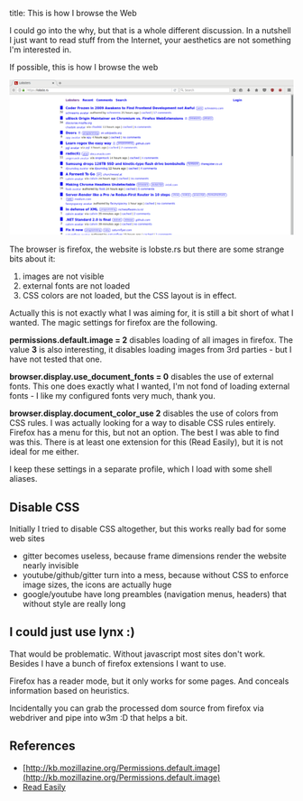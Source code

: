 title: This is how I browse the Web

I could go into the why, but that is a whole different discussion. In a nutshell I just want to read stuff from the Internet, your aesthetics are not something I'm interested in.

If possible, this is how I browse the web

![](browse-the-web.png)

The browser is firefox, the website is lobste.rs but there are some strange bits about it:

1. images are not visible
2. external fonts are not loaded
3. CSS colors are not loaded, but the CSS layout is in effect.

Actually this is not exactly what I was aiming for, it is still a bit short of what I wanted.
The magic settings for firefox are the following.

**permissions.default.image = 2** disables loading of all images in firefox. The value **3** is also interesting, it disables loading images from 3rd parties - but I have not tested that one.

**browser.display.use_document_fonts = 0** disables the use of external fonts. This one does exactly what I wanted, I'm not fond of loading external fonts - I like my configured fonts very much, thank you.

**browser.display.document_color_use 2** disables the use of colors from CSS rules. I was actually looking for a way to disable CSS rules entirely. Firefox has a menu for this, but not an option. The best I was able to find was this. There is at least one extension for this (Read Easily), but it is not ideal for me either.

I keep these settings in a separate profile, which I load with some shell aliases.

## Disable CSS

Initially I tried to disable CSS altogether, but this works really bad for some web sites

- gitter becomes useless, because frame dimensions render the website nearly invisible
- youtube/github/gitter turn into a mess, because without CSS to enforce image sizes, the icons are actually huge
- google/youtube have long preambles (navigation menus, headers) that without style are really long

## I could just use lynx :)

That would be problematic. Without javascript most sites don't work. Besides I have a bunch of firefox extensions I want to use.

Firefox has a reader mode, but it only works for some pages. And conceals information based on heuristics.

Incidentally you can grab the processed dom source from firefox via webdriver and pipe into w3m :D that helps a bit.

## References

- [http://kb.mozillazine.org/Permissions.default.image](http://kb.mozillazine.org/Permissions.default.image)
- [Read Easily](https://addons.mozilla.org/en-US/firefox/addon/read-easily/)
